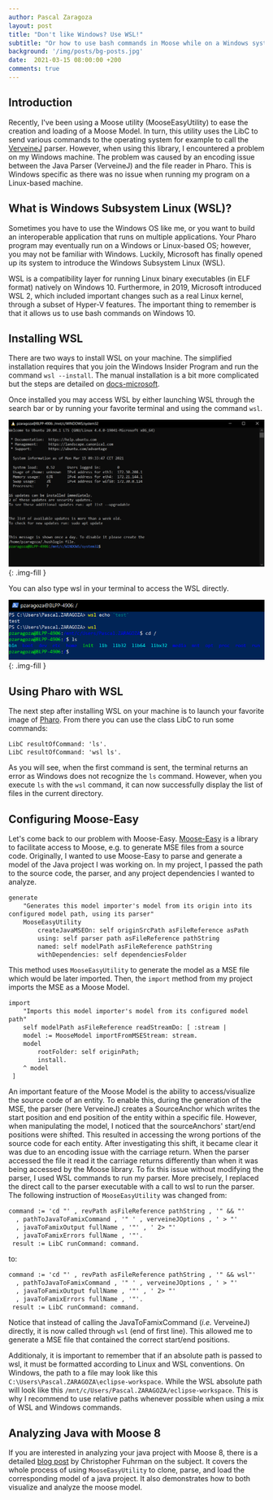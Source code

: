 ```yaml
---
author: Pascal Zaragoza
layout: post
title: "Don't like Windows? Use WSL!"
subtitle: "Or how to use bash commands in Moose while on a Windows system"
background: '/img/posts/bg-posts.jpg'
date:  2021-03-15 08:00:00 +200
comments: true
---
```


## Introduction

Recently, I've been using a Moose utility (MooseEasyUtility) to ease the creation and loading of a Moose Model.
In turn, this utility uses the LibC to send various commands to the operating system for example to call the [VerveineJ](https://github.com/moosetechnology/VerveineJ) parser.
However, when using this library, I encountered a problem on my Windows machine.
The problem was caused by an encoding issue between the Java Parser (VerveineJ) and the file reader in Pharo.
This is Windows specific as there was no issue when running my program on a Linux-based machine.

## What is Windows Subsystem Linux (WSL)?

Sometimes you have to use the Windows OS like me, or you want to build an interoperable application that runs on multiple applications.
Your Pharo program may eventually run on a Windows or Linux-based OS; however, you may not be familiar with Windows.
Luckily, Microsoft has finally opened up its system to introduce the Windows Subsystem Linux (WSL).

WSL is a compatibility layer for running Linux binary executables (in ELF format) natively on Windows 10.
Furthermore, in 2019, Microsoft introduced WSL 2, which included important changes such as a real Linux kernel, through a subset of Hyper-V features.
The important thing to remember is that it allows us to use bash commands on Windows 10.

## Installing WSL

There are two ways to install WSL on your machine. The simplified installation requires that you join the Windows Insider Program and run the command `wsl --install`. The manual installation is a bit more complicated but the steps are detailed on [docs-microsoft](https://docs.microsoft.com/en-us/windows/wsl/install-win10#manual-installation-steps).

Once installed you may access WSL by either launching WSL through the search bar or by running your favorite terminal and using the command `wsl`.

!["search"](/img/posts/2021-03-15-WSL/WSLterminal.png){: .img-fill }

You can also type wsl in your terminal to access the WSL directly.

!["search"](/img/posts/2021-03-15-WSL/powershell-wsl.png){: .img-fill }

## Using Pharo with WSL

The next step after installing WSL on your machine is to launch your favorite image of [Pharo](https://pharo.org). From there you can use the class LibC to run some commands:

```st
LibC resultOfCommand: 'ls'.
LibC resultOfCommand: 'wsl ls'.
```

As you will see, when the first command is sent, the terminal returns an error as Windows does not recognize the `ls` command.
However, when you execute `ls` with the `wsl` command, it can now successfully display the list of files in the current directory.

## Configuring Moose-Easy

Let's come back to our problem with Moose-Easy. [Moose-Easy](https://github.com/moosetechnology/Moose-Easy) is a library to facilitate access to Moose, e.g. to generate MSE files from a source code.
Originally, I wanted to use Moose-Easy to parse and generate a model of the Java project I was working on.
In my project, I passed the path to the source code, the parser, and any project dependencies I wanted to analyze.

```st
generate
    "Generates this model importer's model from its origin into its configured model path, using its parser"
    MooseEasyUtility
        createJavaMSEOn: self originSrcPath asFileReference asPath
        using: self parser path asFileReference pathString
        named: self modelPath asFileReference pathString
        withDependencies: self dependenciesFolder
```

This method uses `MooseEasyUtility` to generate the model as a MSE file which would be later imported.
Then, the `import` method from my project imports the MSE as a Moose Model.

```st
import
    "Imports this model importer's model from its configured model path"
    self modelPath asFileReference readStreamDo: [ :stream |
    model := MooseModel importFromMSEStream: stream.
    model 
        rootFolder: self originPath;
        install.
    ^ model
 ]
```

An important feature of the Moose Model is the ability to access/visualize the source code of an entity.
To enable this, during the generation of the MSE, the parser (here VerveineJ) creates a SourceAnchor which writes the start position and end position of the entity within a specific file.
However, when manipulating the model, I noticed that the sourceAnchors' start/end positions were shifted.
This resulted in accessing the wrong portions of the source code for each entity. After investigating this shift, it became clear it was due to an encoding issue with the carriage return.
When the parser accessed the file it read it the carriage returns differently than when it was being accessed by the Moose library.
To fix this issue without modifying the parser, I used WSL commands to run my parser.
More precisely, I replaced the direct call to the parser executable with a call to wsl to run the parser.
The following instruction of `MooseEasyUtility` was changed from:

```st
command := 'cd "' , revPath asFileReference pathString , '" && "'
  , pathToJavaToFamixCommand , '" ' , verveineJOptions , ' > "'
  , javaToFamixOutput fullName , '"' , ' 2> "'
  , javaToFamixErrors fullName , '"'.
 result := LibC runCommand: command.
```

to:

```st
command := 'cd "' , revPath asFileReference pathString , '" && wsl"'
  , pathToJavaToFamixCommand , '" ' , verveineJOptions , ' > "'
  , javaToFamixOutput fullName , '"' , ' 2> "'
  , javaToFamixErrors fullName , '"'.
 result := LibC runCommand: command.
```

Notice that instead of calling the JavaToFamixCommand (_i.e._ VerveineJ) directly, it is now called through `wsl` (end of first line).
This allowed me to generate a MSE file that contained the correct start/end positions.

Additionaly, it is important to remember that if an absolute path is passed to wsl, it must be formatted according to Linux and WSL conventions. On Windows, the path to a file may look like this `C:\Users\Pascal.ZARAGOZA\eclipse-workspace`. While the WSL absolute path will look like this `/mnt/c/Users/Pascal.ZARAGOZA/eclipse-workspace`. This is why I recommend to use relative paths whenever possible when using a mix of WSL and Windows commands.

## Analyzing Java with Moose 8

If you are interested in analyzing your java project with Moose 8, there is a detailed [blog post](https://fuhrmanator.github.io/2019/07/29/AnalyzingJavaWithMoose.html) by Christopher Fuhrman on the subject.
It covers the whole process of using `MooseEasyUtility` to clone, parse, and load the corresponding model of a java project.
It also demonstrates how to both visualize and analyze the moose model.

